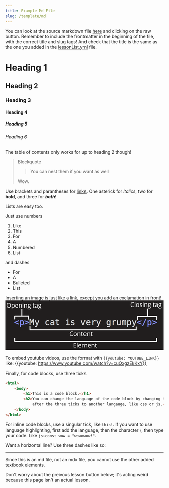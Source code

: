 ```yaml
---
title: Example Md File
slug: /template/md
---
```


You can look at the source markdown file [here](https://github.com/superandybean/learning-the-express-way/blob/master/lessons/exampleMd.md) and clicking on the raw button. Remember to include the frontmatter in the beginning of the file, with the correct title and slug tags! And check that the title is the same as the one you added in the [lessonList.yml](https://github.com/superandybean/learning-the-express-way/blob/master/data/lessonList.yml) file.

# Heading 1

## Heading 2

### Heading 3

#### Heading 4

##### Heading 5

###### Heading 6

The table of contents only works for up to heading 2 though!

> Blockquote
> 
> > You can nest them if you want as well      
>  
> Wow.

Use brackets and parantheses for [links](). One asterick for *italics*, two for **bold**, and three for ***both***!

Lists are easy too.

Just use numbers

1. Like
2. This
3. For
4. A
5. Numbered
6. List

and dashes 

- For
- A
- Bulleted
- List

Inserting an image is just like a link, except you add an exclamation in front!        
![](../src/images/example_html_tag.png)

To embed youtube videos, use the format with `{{youtube: YOUTUBE_LINK}}` like:
{{youtube: https://www.youtube.com/watch?v=cuQxgzEkKxY}}

Finally, for code blocks, use three ticks

```html
<html>
    <body>
        <h1>This is a code block.</h1>
        <h2>You can change the language of the code block by changing the html 
            after the three ticks to another langauge, like css or js.</h2>
    </body>
</html>
```

For inline code blocks, use a singular tick, like `this!`. If you want to use language highlighting, first add the language, then the character ›, then type your code. Like `js›const wow = "wowowow!"`.

Want a horizontal line? Use three dashes like so:

---

Since this is an md file, not an mdx file, you cannot use the other added textbook elements.     

Don't worry about the preivous lesson button below; it's acting weird because this page isn't an actual lesson.

